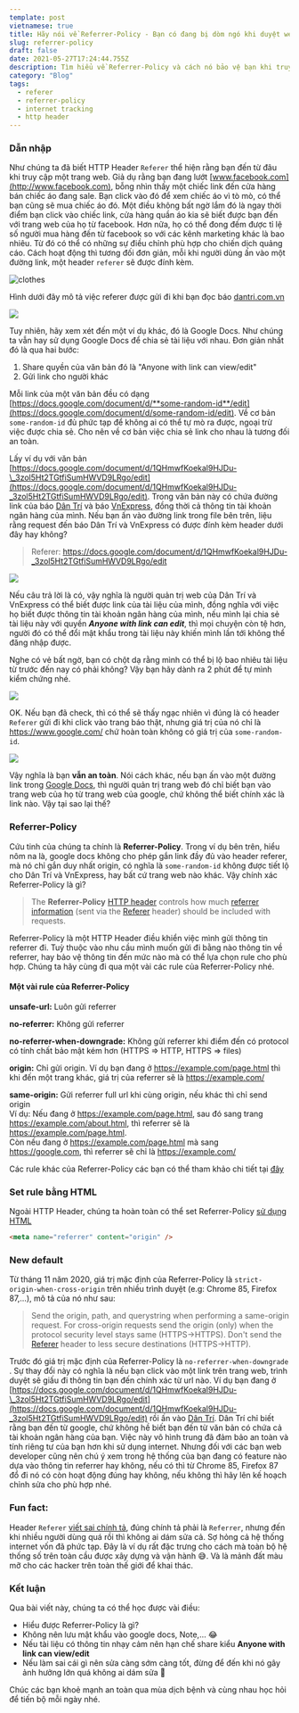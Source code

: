 ```yaml
---
template: post
vietnamese: true
title: Hãy nói về Referrer-Policy - Bạn có đang bị dòm ngó khi duyệt web không?
slug: referrer-policy
draft: false
date: 2021-05-27T17:24:44.755Z
description: Tìm hiểu về Referrer-Policy và cách nó bảo vệ bạn khi truy cập internet
category: "Blog"
tags:
  - referer
  - referrer-policy
  - internet tracking
  - http header
---
```


### Dẫn nhập

Như chúng ta đã biết HTTP Header `Referer` thể hiện rằng bạn đến từ đâu khi truy cập một trang web. Giả dụ rằng bạn đang lướt [www.facebook.com](http://www.facebook.com), bỗng nhìn thấy một chiếc link đến cửa hàng bán chiếc áo đang sale. Bạn click vào đó để xem chiếc áo vì tò mò, có thể bạn cũng sẽ mua chiếc áo đó. Một điều không bất ngờ lắm đó là ngay thời điểm bạn click vào chiếc link, cửa hàng quần áo kia sẽ biết được bạn đến với trang web của họ từ facebook. Hơn nữa, họ có thể đong đếm được tỉ lệ số người mua hàng đến từ facebook so với các kênh marketing khác là bao nhiêu. Từ đó có thể có những sự điều chỉnh phù hợp cho chiến dịch quảng cáo. Cách hoạt động thì tương đối đơn giản, mỗi khi người dùng ấn vào một đường link, một header `referer` sẽ được đính kèm.

![clothes](https://images.unsplash.com/photo-1489987707025-afc232f7ea0f?ixid=MnwxMjA3fDB8MHxwaG90by1wYWdlfHx8fGVufDB8fHx8&ixlib=rb-1.2.1&auto=format&fit=crop&w=2100&q=80 "Lướt web thấy áo đẹp")

Hình dưới đây mô tả việc referer được gửi đi khi bạn đọc báo [dantri.com.vn](http://dantri.com.vn)

![](/media/referer-dantri.jpg)

Tuy nhiên, hãy xem xét đến một ví dụ khác, đó là Google Docs. Như chúng ta vẫn hay sử dụng Google Docs để chia sẻ tài liệu với nhau. Đơn giản nhất đó là qua hai bước:

1. Share quyền của văn bản đó là "Anyone with link can view/edit"
2. Gửi link cho người khác

Mỗi link của một văn bản đều có dạng [https://docs.google.com/document/d/**some-random-id**/edit](https://docs.google.com/document/d/some-random-id/edit). Về cơ bản `some-random-id` đủ phức tạp để không ai có thể tự mò ra được, ngoại trừ việc được chia sẻ. Cho nên về cơ bản việc chia sẻ link cho nhau là tương đối an toàn.

Lấy ví dụ với văn bản [https://docs.google.com/document/d/1QHmwfKoekal9HJDu-\_3zol5Ht2TGtfiSumHWVD9LRgo/edit](https://docs.google.com/document/d/1QHmwfKoekal9HJDu-_3zol5Ht2TGtfiSumHWVD9LRgo/edit). Trong văn bản này có chứa đường link của báo [Dân Trí](https://dantri.com.vn/) và báo [VnExpress](https://vnexpress.net/), đồng thời cả thông tin tài khoản ngân hàng của mình. Nếu bạn ấn vào đường link trong file bên trên, liệu rằng request đến báo Dân Trí và VnExpress có được đính kèm header dưới đây hay không?

> Referer: https://docs.google.com/document/d/1QHmwfKoekal9HJDu-_3zol5Ht2TGtfiSumHWVD9LRgo/edit

![](/media/screenshot-2021-05-28-at-00.34.05.png)

Nếu câu trả lời là có, vậy nghĩa là người quản trị web của Dân Trí và VnExpress có thể biết được link của tài liệu của mình, đồng nghĩa với việc họ biết được thông tin tài khoản ngân hàng của mình, nếu mình lại chia sẻ tài liệu này với quyền **_Anyone with link can edit_**, thì mọi chuyện còn tệ hơn, người đó có thể đổi mật khẩu trong tài liệu này khiến mình lần tới không thể đăng nhập được.

Nghe có vẻ bất ngờ, bạn có chột dạ rằng mình có thể bị lộ bao nhiêu tài liệu từ trước đến nay có phải không? Vậy bạn hãy dành ra 2 phút để tự mình kiểm chứng nhé.

![](/media/eternity.jpg)

OK. Nếu bạn đã check, thì có thể sẽ thấy ngạc nhiên vì đúng là có header `Referer` gửi đi khi click vào trang báo thật, nhưng giá trị của nó chỉ là <https://www.google.com/> chứ hoàn toàn không có giá trị của `some-random-id`.

![](/media/dantri-header.png)

Vậy nghĩa là bạn **vẫn an toàn**. Nói cách khác, nếu bạn ấn vào một đường link trong [Google Docs](https://docs.google.com/), thì người quản trị trang web đó chỉ biết bạn vào trang web của họ từ trang web của google, chứ không thể biết chính xác là link nào. Vậy tại sao lại thế?

### Referrer-Policy

Cứu tinh của chúng ta chính là **Referrer-Policy**. Trong ví dụ bên trên, hiểu nôm na là, google docs không cho phép gắn link đầy đủ vào header referer, mà nó chỉ gắn duy nhất origin, có nghĩa là `some-random-id` không được tiết lộ cho Dân Trí và VnExpress, hay bất cứ trang web nào khác. Vậy chính xác Referrer-Policy là gì?

> The **Referrer-Policy** [HTTP header](https://developer.mozilla.org/en-US/docs/Glossary/HTTP_header) controls how much [referrer information](https://developer.mozilla.org/en-US/docs/Web/Security/Referer_header:_privacy_and_security_concerns) (sent via the [Referer](https://developer.mozilla.org/en-US/docs/Web/HTTP/Headers/Referer) header) should be included with requests.

Referrer-Policy là một HTTP Header điều khiển việc mình gửi thông tin referrer đi. Tuỳ thuộc vào nhu cầu mình muốn gửi đi bằng nào thông tin về referrer, hay bảo vệ thông tin đến mức nào mà có thể lựa chọn rule cho phù hợp. Chúng ta hãy cùng đi qua một vài các rule của Referrer-Policy nhé.

#### Một vài rule của Referrer-Policy

**unsafe-url:** Luôn gửi referrer

**no-referrer:** Không gửi referrer

**no-referrer-when-downgrade:** Không gửi referrer khi điểm đến có protocol có tính chất bảo mật kém hơn (HTTPS => HTTP, HTTPS => files)

**origin:** Chỉ gửi origin. Ví dụ bạn đang ở <https://example.com/page.html> thì khi đến một trang khác, giá trị của referrer sẽ là <https://example.com/>

**same-origin:** Gửi referrer full url khi cùng origin, nếu khác thì chỉ send origin\
Ví dụ: Nếu đang ở <https://example.com/page.html>, sau đó sang trang <https://example.com/about.html>, thì referrer sẽ là <https://example.com/page.html>. \
Còn nếu đang ở <https://example.com/page.html> mà sang <https://google.com>, thì referrer sẽ chỉ là https://example.com/

Các rule khác của Referrer-Policy các bạn có thể tham khảo chi tiết tại [đây](https://developer.mozilla.org/en-US/docs/Web/HTTP/Headers/Referrer-Policy#directives)

### Set rule bằng HTML

Ngoài HTTP Header, chúng ta hoàn toàn có thể set Referrer-Policy [sử dụng HTML](https://developer.mozilla.org/en-US/docs/Web/HTTP/Headers/Referrer-Policy#integration_with_html)

```html
<meta name="referrer" content="origin" />
```

### New default

Từ tháng 11 năm 2020, giá trị mặc định của Referrer-Policy là `strict-origin-when-cross-origin` trên nhiều trình duyệt (e.g: Chrome 85, Firefox 87,…), mô tả của nó như sau:

> Send the origin, path, and querystring when performing a same-origin request. For cross-origin requests send the origin (only) when the protocol security level stays same (HTTPS→HTTPS). Don't send the [Referer](https://developer.mozilla.org/en-US/docs/Web/HTTP/Headers/Referer) header to less secure destinations (HTTPS→HTTP).

Trước đó giá trị mặc định của Referrer-Policy là `no-referrer-when-downgrade` . Sự thay đổi này có nghĩa là nếu bạn click vào một link trên trang web, trình duyệt sẽ giấu đi thông tin bạn đến chính xác từ url nào. Ví dụ bạn đang ở [https://docs.google.com/document/d/1QHmwfKoekal9HJDu-\_3zol5Ht2TGtfiSumHWVD9LRgo/edit](https://docs.google.com/document/d/1QHmwfKoekal9HJDu-_3zol5Ht2TGtfiSumHWVD9LRgo/edit) rồi ấn vào [Dân Trí](https://dantri.com.vn/). Dân Trí chỉ biết rằng bạn đến từ google, chứ không hề biết bạn đến từ văn bản có chứa cả tài khoản ngân hàng của bạn. Việc này vô hình trung đã đảm bảo an toàn và tính riêng tư của bạn hơn khi sử dụng internet. Nhưng đối với các bạn web developer cũng nên chú ý xem trong hệ thống của bạn đang có feature nào dựa vào thông tin referrer hay không, nếu có thì từ Chrome 85, Firefox 87 đổ đi nó có còn hoạt động đúng hay không, nếu không thì hãy lên kế hoạch chỉnh sửa cho phù hợp nhé.

### Fun fact:

Header `Referer` [viết sai chính tả](https://stackoverflow.com/questions/3087626/was-the-misspelling-of-the-http-field-name-referer-intentional), đúng chính tả phải là `Referrer`, nhưng đến khi nhiều người dùng quá rồi thì không ai dám sửa cả. Sợ hỏng cả hệ thống internet vốn đã phức tạp. Đây là ví dụ rất đặc trưng cho cách mà toàn bộ hệ thống số trên toàn cầu được xây dựng và vận hành 😅. Và là mảnh đất màu mỡ cho các hacker trên toàn thế giới để khai thác.

### Kết luận

Qua bài viết này, chúng ta có thể học được vài điều:

- Hiểu được Referrer-Policy là gì?
- Không nên lưu mật khẩu vào google docs, Note,… 😂
- Nếu tài liệu có thông tin nhạy cảm nên hạn chế share kiểu **Anyone with link can view/edit**
- Nếu làm sai cái gì nên sửa càng sớm càng tốt, đừng để đến khi nó gây ảnh hưởng lớn quá không ai dám sửa 🙈

Chúc các bạn khoẻ mạnh an toàn qua mùa dịch bệnh và cùng nhau học hỏi để tiến bộ mỗi ngày nhé.
